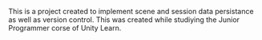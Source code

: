 This is a project created to implement scene and session data persistance as well as version control. This was created while studiying the Junior Programmer corse of Unity Learn.
